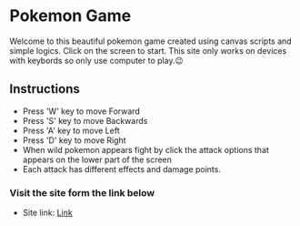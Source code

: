 # Pokemon Game

Welcome to this beautiful pokemon game created using canvas scripts and simple logics. Click on the screen to start. This site only works on devices with keybords so only use computer to play.😉

## Instructions

- Press 'W' key to move Forward
- Press 'S' key to move Backwards
- Press 'A' key to move Left
- Press 'D' key to move Right
- When wild pokemon appears fight by click the attack options that appears on the lower part of the screen
- Each attack has different effects and damage points.

### Visit the site form the link below

- Site link: [Link](https://yozan-pokemon-game.netlify.app/)
